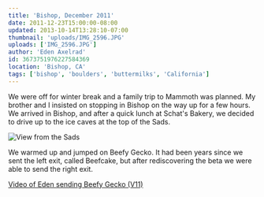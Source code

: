 ```yaml
---
title: 'Bishop, December 2011'
date: 2011-12-23T15:00:00-08:00
updated: 2013-10-14T13:28:10-07:00
thumbnail: 'uploads/IMG_2596.JPG'
uploads: ['IMG_2596.JPG']
author: 'Eden Axelrad'
id: 3673751976227584369
location: 'Bishop, CA'
tags: ['bishop', 'boulders', 'buttermilks', 'California']
---
```


We were off for winter break and a family trip to Mammoth was planned. My brother and I insisted on stopping in Bishop on the way up for a few hours. We arrived in Bishop, and after a quick lunch at Schat's Bakery, we decided to drive up to the ice caves at the top of the Sads.

![View from the Sads](uploads/IMG_2596.JPG)

We warmed up and jumped on Beefy Gecko. It had been years since we sent the left exit, called Beefcake, but after rediscovering the beta we were able to send the right exit.

[Video of Eden sending Beefy Gecko (V11)](https://www.youtube.com/watch?v=zCZX-2T8E-E)
